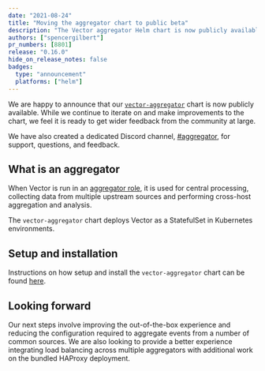 ```yaml
---
date: "2021-08-24"
title: "Moving the aggregator chart to public beta"
description: "The Vector aggregator Helm chart is now publicly available"
authors: ["spencergilbert"]
pr_numbers: [8801]
release: "0.16.0"
hide_on_release_notes: false
badges:
  type: "announcement"
  platforms: ["helm"]
---
```


We are happy to announce that our [`vector-aggregator`][chart] chart is now publicly available. While
we continue to iterate on and make improvements to the chart, we feel it is ready to get
wider feedback from the community at large.

We have also created a dedicated Discord channel, [#aggregator][discord], for support, questions, and feedback.

## What is an aggregator

When Vector is run in an [aggregator role][aggregator], it is used for central processing, collecting data from
multiple upstream sources and performing cross-host aggregation and analysis.

The `vector-aggregator` chart deploys Vector as a StatefulSet in Kubernetes environments.

## Setup and installation

Instructions on how setup and install the `vector-aggregator` chart can be found [here][setup].

## Looking forward

Our next steps involve improving the out-of-the-box experience and reducing the configuration
required to aggregate events from a number of common sources. We are also looking to provide
a better experience integrating load balancing across multiple aggregators with additional work
on the bundled HAProxy deployment.

[aggregator]: /docs/setup/deployment/roles/#aggregator
[chart]: https://github.com/timberio/helm-charts/blob/master/charts/vector-aggregator
[discord]: https://discord.gg/Ywcq9cWEPE
[setup]: /docs/setup/installation/package-managers/helm/#aggregator
